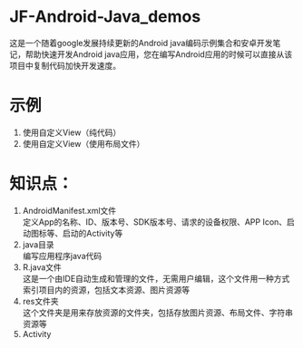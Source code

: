 # JF-Android-Java_demos
这是一个随着google发展持续更新的Android java编码示例集合和安卓开发笔记，帮助快速开发Android java应用，您在编写Android应用的时候可以直接从该项目中复制代码加快开发速度。

# 示例  
1. 使用自定义View（纯代码）  
2. 使用自定义View（使用布局文件）  


# 知识点：  
1. AndroidManifest.xml文件   
    定义App的名称、ID、版本号、SDK版本号、请求的设备权限、APP Icon、启动图标等、启动的Activity等  
2. java目录  
    编写应用程序java代码  
3. R.java文件  
    这是一个由IDE自动生成和管理的文件，无需用户编辑，这个文件用一种方式索引项目内的资源，包括文本资源、图片资源等  
4. res文件夹  
    这个文件夹是用来存放资源的文件夹，包括存放图片资源、布局文件、字符串资源等  
5. Activity  